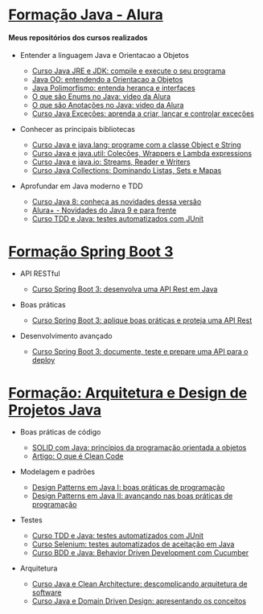 # [Formação Java - Alura](https://www.alura.com.br/formacao-java)

#### Meus repositórios dos cursos realizados    
* Entender a linguagem Java e Orientacao a Objetos
  - [Curso Java JRE e JDK: compile e execute o seu programa](https://github.com/wherculano/Java-Primeiros-Passos)
  - [Java OO: entendendo a Orientacao a Objetos](https://github.com/wherculano/Java-Introducao-a-Orientacao-a-Objetos)
  - [Java Polimorfismo: entenda herança e interfaces](https://github.com/wherculano/Java-Heranca-Interfaces-Polimorfismo)
  - [O que são Enums no Java: video da Alura](https://www.alura.com.br/videos/o-que-sao-enums-no-java--c81)
  - [O que são Anotações no Java: video da Alura](https://www.alura.com.br/videos/o-que-sao-anotacoes-no-java--c131)
  - [Curso Java Exceções: aprenda a criar, lançar e controlar exceções](https://github.com/wherculano/Java-Excecoes-aprenda-a-criar-lancar-e-controlar-excecoes)  
  
* Conhecer as principais bibliotecas
  - [Curso Java e java.lang: programe com a classe Object e String](https://github.com/wherculano/Java-e-java.lang-programe-com-a-classe-Object-e-String)
  - [Curso Java e java.util: Coleções, Wrappers e Lambda expressions](https://github.com/wherculano/Java-e-java-util-Colecoes-Wrappers-e-Lambda-expressions)
  - [Curso Java e java.io: Streams, Reader e Writers](https://github.com/wherculano/Java-trabalhando-com-io)
  - [Curso Java Collections: Dominando Listas, Sets e Mapas](https://github.com/wherculano/Java-Collections-Dominando-Listas-Sets-e-Mapas)
  
* Aprofundar em Java moderno e TDD
  - [Curso Java 8: conheça as novidades dessa versão](https://github.com/wherculano/Java-8-conheca-as-novidades-dessa-versao)
  - [Alura+ - Novidades do Java 9 e para frente](https://www.alura.com.br/videos/novidades-do-java-9-e-para-frente-c228)
  - [Curso TDD e Java: testes automatizados com JUnit](https://github.com/wherculano/Java-TDD-testes-automatizados-JUnit)
  
# [Formação Spring Boot 3](https://www.alura.com.br/formacao-spring-boot-3)    

* API RESTful
  - [Curso Spring Boot 3: desenvolva uma API Rest em Java](https://github.com/wherculano/Spring-Boot-3-desenvolva-uma-API-Rest-em-Java) 
   
* Boas práticas    
  - [Curso Spring Boot 3: aplique boas práticas e proteja uma API Rest](https://github.com/wherculano/Spring-Boot-3-aplique-boas-praticas-e-proteja-uma-API-Rest)    

* Desenvolvimento avançado    
  - [Curso Spring Boot 3: documente, teste e prepare uma API para o deploy](https://github.com/wherculano/Spring-Boot-3-Documente-Teste-e-Prepare-uma-API-para-o-Deploy)
 
 # [Formação: Arquitetura e Design de Projetos Java](https://www.alura.com.br/formacao-arquitetura-design-projetos-java)
 
* Boas práticas de código
  - [SOLID com Java: princípios da programação orientada a objetos](https://github.com/wherculano/SOLID-com-Java-principios-da-programacao-orientada-a-objetos)
  - [Artigo: O que é Clean Code](https://www.alura.com.br/artigos/o-que-e-clean-code)
 
* Modelagem e padrões
  - [Design Patterns em Java I: boas práticas de programação](https://github.com/wherculano/Design-Patterns-em-Java-I-boas-praticas-de-programacao)
  - [Design Patterns em Java II: avançando nas boas práticas de programação](https://github.com/wherculano/Design-Patterns-em-Java-II-avancando-nas-boas-praticas-de-programacao)

* Testes
  - [Curso TDD e Java: testes automatizados com JUnit](https://github.com/wherculano/Java-TDD-testes-automatizados-JUnit)
  - [Curso Selenium: testes automatizados de aceitação em Java]()
  - [Curso BDD e Java: Behavior Driven Development com Cucumber]()
  
* Arquitetura
  - [Curso Java e Clean Architecture: descomplicando arquitetura de software]()
  - [Curso Java e Domain Driven Design: apresentando os conceitos]()
